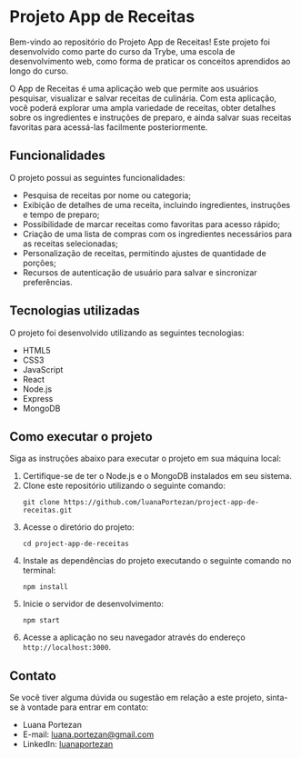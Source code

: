 # Projeto App de Receitas

Bem-vindo ao repositório do Projeto App de Receitas! Este projeto foi desenvolvido como parte do curso da Trybe, uma escola de desenvolvimento web, como forma de praticar os conceitos aprendidos ao longo do curso.

O App de Receitas é uma aplicação web que permite aos usuários pesquisar, visualizar e salvar receitas de culinária. Com esta aplicação, você poderá explorar uma ampla variedade de receitas, obter detalhes sobre os ingredientes e instruções de preparo, e ainda salvar suas receitas favoritas para acessá-las facilmente posteriormente.

## Funcionalidades

O projeto possui as seguintes funcionalidades:

- Pesquisa de receitas por nome ou categoria;
- Exibição de detalhes de uma receita, incluindo ingredientes, instruções e tempo de preparo;
- Possibilidade de marcar receitas como favoritas para acesso rápido;
- Criação de uma lista de compras com os ingredientes necessários para as receitas selecionadas;
- Personalização de receitas, permitindo ajustes de quantidade de porções;
- Recursos de autenticação de usuário para salvar e sincronizar preferências.

## Tecnologias utilizadas

O projeto foi desenvolvido utilizando as seguintes tecnologias:

- HTML5
- CSS3
- JavaScript
- React
- Node.js
- Express
- MongoDB

## Como executar o projeto

Siga as instruções abaixo para executar o projeto em sua máquina local:

1. Certifique-se de ter o Node.js e o MongoDB instalados em seu sistema.
2. Clone este repositório utilizando o seguinte comando:
   ```
   git clone https://github.com/luanaPortezan/project-app-de-receitas.git
   ```
3. Acesse o diretório do projeto:
   ```
   cd project-app-de-receitas
   ```
4. Instale as dependências do projeto executando o seguinte comando no terminal:
   ```
   npm install
   ```
5. Inicie o servidor de desenvolvimento:
   ```
   npm start
   ```
6. Acesse a aplicação no seu navegador através do endereço `http://localhost:3000`.

## Contato

Se você tiver alguma dúvida ou sugestão em relação a este projeto, sinta-se à vontade para entrar em contato:

- Luana Portezan
- E-mail: luana.portezan@gmail.com
- LinkedIn: [luanaportezan](https://www.linkedin.com/in/luanaportezan)
